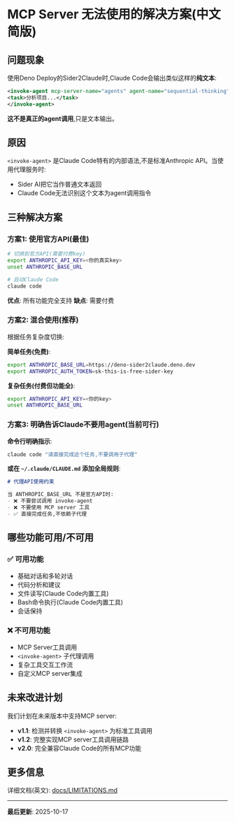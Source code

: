 # MCP Server 无法使用的解决方案(中文简版)

## 问题现象

使用Deno Deploy的Sider2Claude时,Claude Code会输出类似这样的**纯文本**:

```xml
<invoke-agent mcp-server-name="agents" agent-name="sequential-thinking">
<task>分析项目...</task>
</invoke-agent>
```

**这不是真正的agent调用**,只是文本输出。

## 原因

`<invoke-agent>` 是Claude Code特有的内部语法,不是标准Anthropic API。当使用代理服务时:
- Sider AI把它当作普通文本返回
- Claude Code无法识别这个文本为agent调用指令

## 三种解决方案

### 方案1: 使用官方API(最佳)

```bash
# 切换到官方API(需要付费key)
export ANTHROPIC_API_KEY=<你的真实key>
unset ANTHROPIC_BASE_URL

# 启动Claude Code
claude code
```

**优点**: 所有功能完全支持
**缺点**: 需要付费

### 方案2: 混合使用(推荐)

根据任务复杂度切换:

**简单任务(免费)**:
```bash
export ANTHROPIC_BASE_URL=https://deno-sider2claude.deno.dev
export ANTHROPIC_AUTH_TOKEN=sk-this-is-free-sider-key
```

**复杂任务(付费但功能全)**:
```bash
export ANTHROPIC_API_KEY=<你的key>
unset ANTHROPIC_BASE_URL
```

### 方案3: 明确告诉Claude不要用agent(当前可行)

**命令行明确指示**:
```bash
claude code "请直接完成这个任务,不要调用子代理"
```

**或在 `~/.claude/CLAUDE.md` 添加全局规则**:
```markdown
# 代理API使用约束

当 ANTHROPIC_BASE_URL 不是官方API时:
- ❌ 不要尝试调用 invoke-agent
- ❌ 不要使用 MCP server 工具
- ✅ 直接完成任务,不依赖子代理
```

## 哪些功能可用/不可用

### ✅ 可用功能

- 基础对话和多轮对话
- 代码分析和建议
- 文件读写(Claude Code内置工具)
- Bash命令执行(Claude Code内置工具)
- 会话保持

### ❌ 不可用功能

- MCP Server工具调用
- `<invoke-agent>` 子代理调用
- 复杂工具交互工作流
- 自定义MCP server集成

## 未来改进计划

我们计划在未来版本中支持MCP server:

- **v1.1**: 检测并转换 `<invoke-agent>` 为标准工具调用
- **v1.2**: 完整实现MCP server工具调用链路
- **v2.0**: 完全兼容Claude Code的所有MCP功能

## 更多信息

详细文档(英文): [docs/LIMITATIONS.md](LIMITATIONS.md)

---

**最后更新**: 2025-10-17
